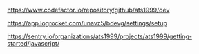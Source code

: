 https://www.codefactor.io/repository/github/ats1999/dev

https://app.logrocket.com/unavz5/bdevg/settings/setup

https://sentry.io/organizations/ats1999/projects/ats1999/getting-started/javascript/

